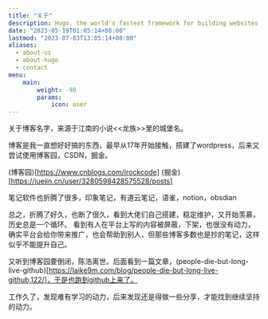 ```yaml
---
title: "关于"
description: Hugo, the world's fastest framework for building websites
date: "2023-05-19T01:05:14+08:00"
lastmod: "2023-07-03T13:05:14+08:00"
aliases:
  - about-us
  - about-hugo
  - contact
menu:
    main: 
        weight: -90
        params:
            icon: user
---
```


关于博客名字，来源于江南的小说<<龙族>>里的城堡名。

博客是我一直想好好搞的东西，最早从17年开始接触，搭建了wordpress，后来又尝试使用博客园，CSDN，掘金。 

(博客园)[https://www.cnblogs.com/irockcode]
(掘金)[https://juejin.cn/user/3280598428575528/posts]

笔记软件也折腾了很多，印象笔记，有道云笔记，语雀，notion，obsdian

总之，折腾了好久，也断了很久，看到大佬们自己搭建，稳定维护，又开始羡慕，历史总是一个循环。
看到有人在平台上写的内容被屏蔽，下架，也很没有动力，确实平台会给你带来推广，也会帮助到别人，但那些博客多数也是抄的笔记，这样似乎不能提升自己。

又听到博客园要倒闭，陈浩离世。后面看到一篇文章，(people-die-but-long-live-github)[https://laike9m.com/blog/people-die-but-long-live-github,122/]，于是也跑到github上来了。

工作久了，发现难有学习的动力，后来发现还是得做一些分享，才能找到继续坚持的动力。

